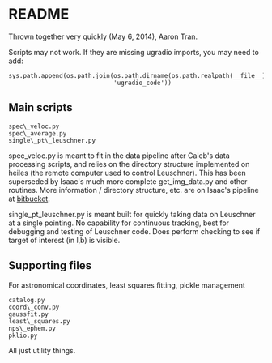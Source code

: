 
README
======

Thrown together very quickly (May 6, 2014), Aaron Tran.

Scripts may not work.  If they are missing ugradio imports, you may need to add:

    sys.path.append(os.path.join(os.path.dirname(os.path.realpath(__file__)),
                                 'ugradio_code'))

Main scripts
------------

    spec\_veloc.py
    spec\_average.py
    single\_pt\_leuschner.py

spec\_veloc.py is meant to fit in the data pipeline after Caleb's data
processing scripts, and relies on the directory structure implemented on
heiles (the remote computer used to control Leuschner).  This has been
superseded by Isaac's much more complete get\_img\_data.py and other routines.
More information / directory structure, etc. are on Isaac's pipeline at
[bitbucket](https://bitbucket.org/domagalski/cia-leuschner-pipeline/src).

single\_pt\_leuschner.py is meant built for quickly taking data on Leuschner
at a single pointing.  No capability for continuous tracking, best for debugging
and testing of Leuschner code.  Does perform checking to see if target of interest (in l,b) is visible.

Supporting files
----------------

For astronomical coordinates, least squares fitting, pickle management

    catalog.py
    coord\_conv.py
    gaussfit.py
    least\_squares.py
    nps\_ephem.py
    pklio.py

All just utility things.